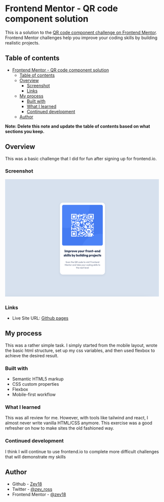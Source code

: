 # Frontend Mentor - QR code component solution

This is a solution to the
[QR code component challenge on Frontend Mentor](https://www.frontendmentor.io/challenges/qr-code-component-iux_sIO_H).
Frontend Mentor challenges help you improve your coding skills by building
realistic projects.

## Table of contents

- [Frontend Mentor - QR code component solution](#frontend-mentor---qr-code-component-solution)
  - [Table of contents](#table-of-contents)
  - [Overview](#overview)
    - [Screenshot](#screenshot)
    - [Links](#links)
  - [My process](#my-process)
    - [Built with](#built-with)
    - [What I learned](#what-i-learned)
    - [Continued development](#continued-development)
  - [Author](#author)

**Note: Delete this note and update the table of contents based on what sections
you keep.**

## Overview

This was a basic challenge that I did for fun after signing up for frontend.io.

### Screenshot

![](./screenshot.png)

### Links

- Live Site URL: [Github pages](https://zev18.github.io/qr-code-component-main/)

## My process

This was a rather simple task. I simply started from the mobile layout, wrote
the basic html structure, set up my css variables, and then used flexbox to
achieve the desired result.

### Built with

- Semantic HTML5 markup
- CSS custom properties
- Flexbox
- Mobile-first workflow

### What I learned

This was all review for me. However, with tools like tailwind and react, I
almost never write vanilla HTML/CSS anymore. This exercise was a good refresher
on how to make sites the old fashioned way.

### Continued development

I think I will continue to use frontend.io to complete more difficult challenges
that will demonstrate my skills

## Author

- Github - [Zev18](https://github.com/zev18)
- Twitter - [@zev_ross](https://www.twitter.com/zev_ross)
- Frontend Mentor - [@zev18](https://www.frontendmentor.io/profile/zev18)
